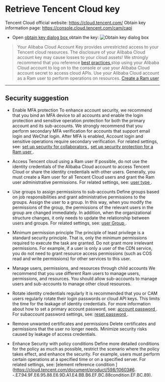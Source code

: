 # Retrieve Tencent Cloud key

Tencent Cloud official website: https://cloud.tencent.com/
Obtain key information page: https://console.cloud.tencent.com/cam/capi

- Open [obtain key dialog box ](https://console.cloud.tencent.com/cam/capi) obtain the key:
![Obtain key dialog box](https://images.serverlessfans.com/access/tencent-access.jpg)

> Your Alibaba Cloud Account Key provides unrestricted access to your Tencent cloud resources. The disclosure of your Alibaba Cloud account key may cause losses to your cloud assets! We strongly recommend that you reference [best practices ](https://cloud.tencent.com/document/product/598/10592) stop using your Alibaba Cloud account to log on to the console or use your Alibaba Cloud account secret to access cloud APIs. Use your Alibaba Cloud account as a Ram user to perform operations on resources. [Create a Ram user ](https://cloud.tencent.com/document/product/598/13674)

------

## Security suggestion

- Enable MFA protection
To enhance account security, we recommend that you bind an MFA device to all accounts and enable the login protection and sensitive operation protection for both the primary account and its sub-accounts. We strongly recommend that you perform secondary MFA verification for accounts that support email login and WeChat login. After MFA is enabled, Account login and sensitive operations require secondary verification. For related settings, see: [set up security for collaborators ](https://cloud.tencent.com/document/product/598/36626), [set up security protection for a Ram user ](https://cloud.tencent.com/document/product/598/36383).

- Access Tencent cloud using a Ram user
If possible, do not use the identity credentials of the Alibaba Cloud account to access Tencent Cloud or share the identity credentials with other users. Generally, you must create a Ram user for all Tencent Cloud users and grant the Ram user administrative permissions. For related settings, see: [user type ](https://cloud.tencent.com/document/product/598/13665).

- Use groups to assign permissions to sub-accounts
Define groups based on job responsibilities and grant administrative permissions to the groups. Assign the user to a group. In this way, when you modify the permissions of the group, the permissions of the relevant users in the group are changed immediately. In addition, when the organizational structure changes, it only needs to update the relationship between users and groups. For related settings, see: [user Group ](https://cloud.tencent.com/document/product/598/14985).

- Minimum permission principle
The principle of least privilege is a standard security principle. That is, only the minimum permissions required to execute the task are granted. Do not grant more irrelevant permissions. For example, if a user is only a user of the CDN service, you do not need to grant resource access permissions (such as COS read and write permissions) for other services to this user.

- Manage users, permissions, and resources through child accounts
We recommend that you use different Ram users to manage users, permissions, and resources. You should allow sub-accounts to manage users and sub-accounts to manage other cloud resources.

- Rotate identity credentials regularly
It is recommended that you or CAM users regularly rotate their login passwords or cloud API keys. This limits the time for the leakage of identity credentials.
For more information about how to set a primary account password, see: [account password ](https://cloud.tencent.com/document/product/378/14623).
For subaccount password settings, see: [reset password ](https://cloud.tencent.com/document/product/598/36260).

- Remove unwanted certificates and permissions
Delete certificates and permissions that the user no longer needs. Minimize security risks caused by leakage of access credentials.

- Enhance Security with policy conditions
Define more detailed conditions for the policy as much as possible, restrict the scenario where the policy takes effect, and enhance the security. For example, users must perform certain operations at a specified time or on a specified server.
For related settings, see: [element reference condition ](https://cloud.tencent.com/document/product/598/10603#6. -.E7.94.9F.E6.95.88.E6.9D.A1.E4.BB.B6.EF.BC.88condition.EF.BC.89).

